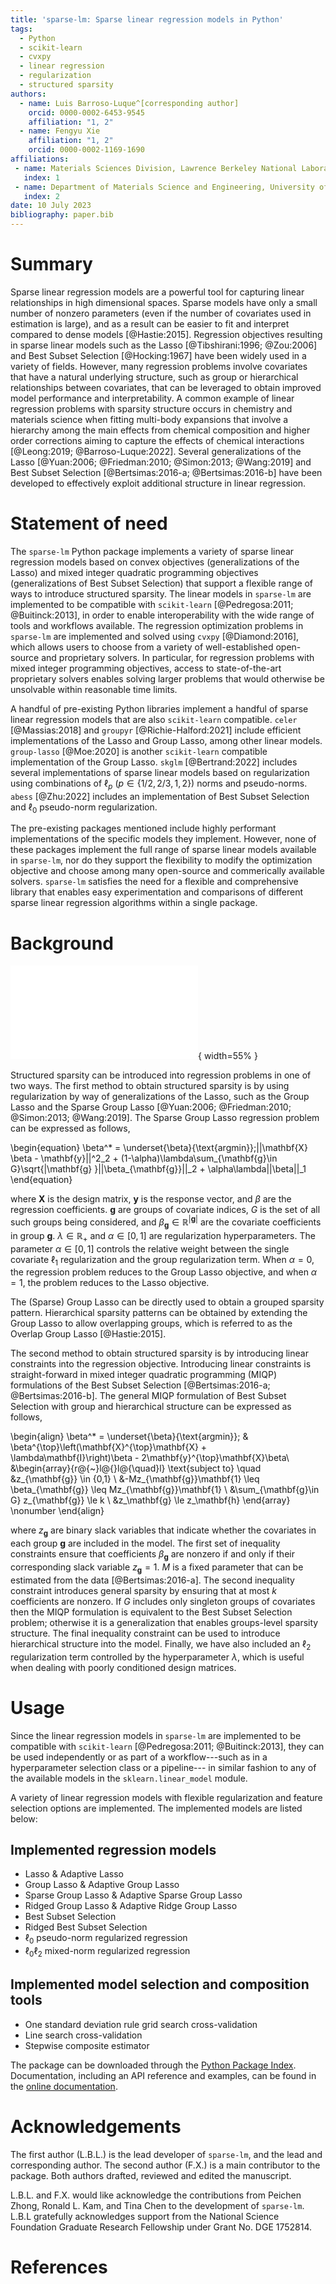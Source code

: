 ```yaml
---
title: 'sparse-lm: Sparse linear regression models in Python'
tags:
  - Python
  - scikit-learn
  - cvxpy
  - linear regression
  - regularization
  - structured sparsity
authors:
  - name: Luis Barroso-Luque^[corresponding author]
    orcid: 0000-0002-6453-9545
    affiliation: "1, 2"
  - name: Fengyu Xie
    affiliation: "1, 2"
    orcid: 0000-0002-1169-1690
affiliations:
 - name: Materials Sciences Division, Lawrence Berkeley National Laboratory, Berkeley CA, 94720, USA
   index: 1
 - name: Department of Materials Science and Engineering, University of California Berkeley, Berkeley CA, 94720, USA
   index: 2
date: 10 July 2023
bibliography: paper.bib
---
```


# Summary

Sparse linear regression models are a powerful tool for capturing linear relationships
in high dimensional spaces. Sparse models have only a small number of nonzero parameters
(even if the number of covariates used in estimation is large), and as a result can be
easier to fit and interpret compared to dense models [@Hastie:2015]. Regression objectives
resulting in sparse linear models such as the Lasso [@Tibshirani:1996; @Zou:2006] and
Best Subset Selection [@Hocking:1967] have been widely used in a variety of fields.
However, many regression problems involve covariates that have a natural underlying
structure, such as group or hierarchical relationships between covariates, that can be
leveraged to obtain improved model performance and interpretability. A common example of
linear regression problems with sparsity structure occurs in chemistry and materials
science when fitting multi-body expansions that involve a hierarchy among the main
effects from chemical composition and higher order corrections
aiming to capture the effects of chemical interactions [@Leong:2019; @Barroso-Luque:2022].
Several generalizations of the Lasso [@Yuan:2006; @Friedman:2010; @Simon:2013; @Wang:2019]
and Best Subset Selection [@Bertsimas:2016-a; @Bertsimas:2016-b] have been developed to
effectively exploit additional structure in linear regression.

# Statement of need

The `sparse-lm` Python package implements a variety of sparse linear regression models
based on convex objectives (generalizations of the Lasso) and mixed integer quadratic
programming objectives (generalizations of Best Subset Selection) that support a
flexible range of ways to introduce structured sparsity. The linear models in
`sparse-lm` are implemented to be compatible with `scikit-learn` [@Pedregosa:2011; @Buitinck:2013],
in order to enable interoperability with the wide range of tools and workflows available.
The regression optimization problems in `sparse-lm` are implemented and solved using
`cvxpy` [@Diamond:2016], which allows users to choose from a variety of well-established
open-source and proprietary solvers. In particular, for regression problems with mixed
integer programming objectives, access to state-of-the-art proprietary solvers enables
solving larger problems that would otherwise be unsolvable within reasonable time limits.

A handful of pre-existing Python libraries implement a handful of sparse linear
regression models that are also `scikit-learn` compatible. `celer` [@Massias:2018] and
`groupyr` [@Richie-Halford:2021] include efficient implementations of the Lasso and
Group Lasso, among other linear models. `group-lasso` [@Moe:2020] is another
`scikit-learn` compatible implementation of the Group Lasso. `skglm` [@Bertrand:2022]
includes several implementations of sparse linear models based on regularization using
combinations of $\ell_p$ ($p\in\{1/2,2/3,1,2\}$) norms and pseudo-norms.
`abess` [@Zhu:2022] includes an implementation of Best Subset Selection and $\ell_0$
pseudo-norm regularization.

The pre-existing packages mentioned include highly performant implementations of the
specific models they implement. However, none of these packages implement the full range
of sparse linear models  available in `sparse-lm`, nor do they support the flexibility
to modify the optimization objective and choose among many open-source and commerically
available solvers. `sparse-lm` satisfies the need for a flexible and comprehensive
library that  enables easy experimentation and comparisons of different sparse
linear regression algorithms within a single package.

# Background

![Schematic of a linear model with grouped covariates with hierarchical relations.
Groups of covariates are represented with different colors and hierarchical
relationships are represented with arrows (i.e. group 3 depends on group 1). The figure
was inspired by Ref. [@Richie-Halford:2021].](linear-model.pdf){ width=55% }

Structured sparsity can be introduced into regression problems in one of two ways. The
first method to obtain structured sparsity is by using regularization by way of
generalizations of the Lasso, such as the Group Lasso and the Sparse Group
Lasso [@Yuan:2006; @Friedman:2010; @Simon:2013; @Wang:2019]. The Sparse Group Lasso
regression problem can be expressed as follows,

\begin{equation}
    \beta^* = \underset{\beta}{\text{argmin}}\;||\mathbf{X}
    \beta - \mathbf{y}||^2_2 + (1-\alpha)\lambda\sum_{\mathbf{g}\in G}\sqrt{|\mathbf{g}
    }||\beta_{\mathbf{g}}||_2 + \alpha\lambda||\beta||_1
\end{equation}

where $\mathbf{X}$ is the design matrix, $\mathbf{y}$ is the response vector, and
$\beta$ are the regression coefficients. $\mathbf{g}$ are groups of
covariate indices, $G$ is the set of all such groups being considered, and
$\beta_{\mathbf{g}}\in\mathbb{R}^{|\mathbf{g}|}$ are the covariate coefficients
in group $\mathbf{g}$. $\lambda \in \mathbb{R}_{+}$ and $\alpha\in[0,1]$  are regularization
hyperparameters. The parameter $\alpha\in[0,1]$ controls the relative weight between the
single covariate $\ell_1$ regularization and the group regularization term. When
$\alpha=0$, the regression problem reduces to the Group Lasso objective, and when $\alpha=1$,
the problem reduces to the Lasso objective.

The (Sparse) Group Lasso can be directly used to obtain a grouped sparsity pattern.
Hierarchical sparsity patterns can be obtained by extending the Group Lasso to allow
overlapping groups, which is referred to as the Overlap Group Lasso [@Hastie:2015].

The second method to obtain structured sparsity is by introducing linear constraints
into the regression objective. Introducing linear constraints is straight-forward in
mixed integer quadratic programming (MIQP) formulations of the Best Subset Selection
[@Bertsimas:2016-a; @Bertsimas:2016-b]. The general MIQP formulation of Best Subset
Selection with group and hierarchical structure can be expressed as follows,

\begin{align}
    \beta^* = \underset{\beta}{\text{argmin}}\;
    & \beta^{\top}\left(\mathbf{X}^{\top}\mathbf{X} +
    \lambda\mathbf{I}\right)\beta - 2\mathbf{y}^{\top}\mathbf{X}\beta\\
    &\begin{array}{r@{~}l@{}l@{\quad}l}
    \text{subject to} \quad &z_{\mathbf{g}} \in \{0,1\} \\
    &-Mz_{\mathbf{g}}\mathbf{1} \leq \beta_{\mathbf{g}} \leq Mz_{\mathbf{g}}\mathbf{1} \\
    &\sum_{\mathbf{g}\in G} z_{\mathbf{g}} \le k \\
    &z_\mathbf{g} \le z_\mathbf{h}
    \end{array} \nonumber
\end{align}

where $z_\mathbf{g}$ are binary slack variables that indicate whether the covariates in
each group $\mathbf{g}$ are included in the model. The first set of inequality constraints
ensure that coefficients $\beta_{\mathbf{g}}$ are nonzero if and only if their
corresponding slack variable $z_{\mathbf{g}} = 1$. $M$ is a fixed parameter that can be
estimated from the data [@Bertsimas:2016-a]. The second inequality constraint
introduces general sparsity by ensuring that at most $k$ coefficients are nonzero. If
$G$ includes only singleton groups of covariates then the MIQP formulation is equivalent
to the Best Subset Selection problem; otherwise it is a generalization that enables
groups-level sparsity structure. The final inequality constraint can be used to
introduce hierarchical structure into the model. Finally, we have also included an
$\ell_2$ regularization term controlled by the hyperparameter $\lambda$, which is useful
when dealing with poorly conditioned design matrices.

# Usage

Since the linear regression models in `sparse-lm` are implemented to be compatible with
`scikit-learn` [@Pedregosa:2011; @Buitinck:2013], they can be used independently or as
part of a workflow---such as in a hyperparameter selection class or a pipeline---
in similar fashion to any of the available models in the `sklearn.linear_model` module.

A variety of linear regression models with flexible regularization and feature selection
options are implemented. The implemented models are listed below:

## Implemented regression models

- Lasso & Adaptive Lasso
- Group Lasso & Adaptive Group Lasso
- Sparse Group Lasso & Adaptive Sparse Group Lasso
- Ridged Group Lasso & Adaptive Ridge Group Lasso
- Best Subset Selection
- Ridged Best Subset Selection
- $\ell_0$ pseudo-norm regularized regression
- $\ell_0\ell_2$ mixed-norm regularized regression

## Implemented model selection and composition tools
- One standard deviation rule grid search cross-validation
- Line search cross-validation
- Stepwise composite estimator

The package can be downloaded through the [Python Package Index](https://pypi.org/project/sparse-lm/).
Documentation, including an API reference and examples, can be found in the
[online documentation](https://cedergrouphub.github.io/sparse-lm).

# Acknowledgements

The first author (L.B.L.) is the lead developer of `sparse-lm`, and the lead and
corresponding author. The second author (F.X.) is a main contributor to the package.
Both authors drafted, reviewed and edited the manuscript.

L.B.L. and F.X. would like acknowledge the contributions from Peichen Zhong, Ronald L.
Kam, and Tina Chen to the development of `sparse-lm`. L.B.L gratefully acknowledges
support from the National Science Foundation Graduate Research Fellowship under Grant
No. DGE 1752814.

# References
